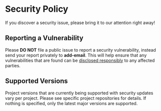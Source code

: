 # Security Policy

If you discover a security issue, please bring it to our attention right away!

## Reporting a Vulnerability

Please **DO NOT** file a public issue to report a security vulnerability, instead send your report privately to **add-email**. This will help ensure that any vulnerabilities that are found can be [disclosed responsibly](https://en.wikipedia.org/wiki/Responsible_disclosure) to any affected parties.

## Supported Versions

Project versions that are currently being supported with security updates vary per project.
Please see specific project repositories for details.
If nothing is specified, only the latest major versions are supported.
